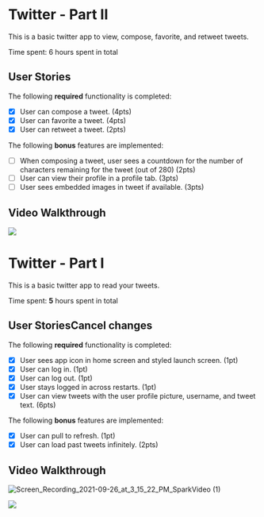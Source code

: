 # Twitter - Part II

This is a basic twitter app to view, compose, favorite, and retweet tweets.

Time spent: 6 hours spent in total

## User Stories

The following **required** functionality is completed:

- [x] User can compose a tweet. (4pts)
- [x] User can favorite a tweet. (4pts)
- [x] User can retweet a tweet. (2pts)

The following **bonus** features are implemented:

- [ ] When composing a tweet, user sees a countdown for the number of characters remaining for the tweet (out of 280) (2pts)
- [ ] User can view their profile in a profile tab. (3pts)
- [ ] User sees embedded images in tweet if available. (3pts)

## Video Walkthrough
![](https://i.imgur.com/OpgT0EI.gif)



# Twitter - Part I

This is a basic twitter app to read your tweets.

Time spent: **5** hours spent in total

## User StoriesCancel changes

The following **required** functionality is completed:

- [x] User sees app icon in home screen and styled launch screen. (1pt)
- [x] User can log in. (1pt)
- [x] User can log out. (1pt)
- [x] User stays logged in across restarts. (1pt)
- [x] User can view tweets with the user profile picture, username, and tweet text. (6pts)

The following **bonus** features are implemented:

- [x] User can pull to refresh. (1pt)
- [x] User can load past tweets infinitely. (2pts)

## Video Walkthrough
![Screen_Recording_2021-09-26_at_3_15_22_PM_SparkVideo (1)](https://user-images.githubusercontent.com/82347440/134821712-f7261357-03e6-42d4-93ff-47a8d730ba23.gif)



![](https://i.imgur.com/hPFPqBm.gif)





